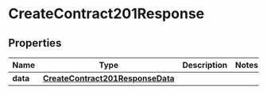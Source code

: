 

# CreateContract201Response


## Properties

| Name | Type | Description | Notes |
|------------ | ------------- | ------------- | -------------|
|**data** | [**CreateContract201ResponseData**](CreateContract201ResponseData.md) |  |  |



